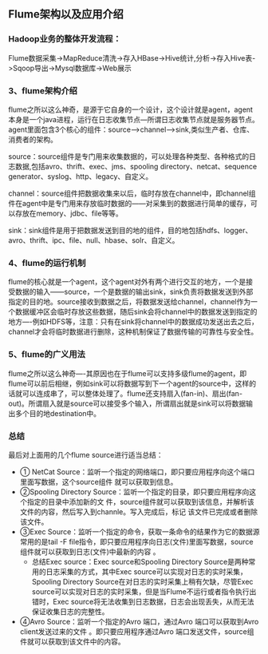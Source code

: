 ## Flume架构以及应用介绍
### Hadoop业务的整体开发流程： 
Flume数据采集->MapReduce清洗->存入HBase->Hive统计,分析->存入Hive表->Sqoop导出->Mysql数据库->Web展示

### 3、flume架构介绍 
flume之所以这么神奇，是源于它自身的一个设计，这个设计就是agent，agent本身是一个java进程，运行在日志收集节点—所谓日志收集节点就是服务器节点。 
agent里面包含3个核心的组件：source—->channel—–>sink,类似生产者、仓库、消费者的架构。 

source：source组件是专门用来收集数据的，可以处理各种类型、各种格式的日志数据,包括avro、thrift、exec、jms、spooling directory、netcat、sequence generator、syslog、http、legacy、自定义。 

channel：source组件把数据收集来以后，临时存放在channel中，即channel组件在agent中是专门用来存放临时数据的——对采集到的数据进行简单的缓存，可以存放在memory、jdbc、file等等。 

sink：sink组件是用于把数据发送到目的地的组件，目的地包括hdfs、logger、avro、thrift、ipc、file、null、hbase、solr、自定义。 
### 4、flume的运行机制 
flume的核心就是一个agent，这个agent对外有两个进行交互的地方，一个是接受数据的输入——source，一个是数据的输出sink，sink负责将数据发送到外部指定的目的地。source接收到数据之后，将数据发送给channel，channel作为一个数据缓冲区会临时存放这些数据，随后sink会将channel中的数据发送到指定的地方—-例如HDFS等，注意：只有在sink将channel中的数据成功发送出去之后，channel才会将临时数据进行删除，这种机制保证了数据传输的可靠性与安全性。 
### 5、flume的广义用法 
flume之所以这么神奇—-其原因也在于flume可以支持多级flume的agent，即flume可以前后相继，例如sink可以将数据写到下一个agent的source中，这样的话就可以连成串了，可以整体处理了。flume还支持扇入(fan-in)、扇出(fan-out)。所谓扇入就是source可以接受多个输入，所谓扇出就是sink可以将数据输出多个目的地destination中。

### 总结
最后对上面用的几个flume source进行适当总结： 

* ① NetCat Source：监听一个指定的网络端口，即只要应用程序向这个端口里面写数据，这个source组件 
就可以获取到信息。 
* ②Spooling Directory Source：监听一个指定的目录，即只要应用程序向这个指定的目录中添加新的文 
件，source组件就可以获取到该信息，并解析该文件的内容，然后写入到channle。写入完成后，标记 
该文件已完成或者删除该文件。 
* ③Exec Source：监听一个指定的命令，获取一条命令的结果作为它的数据源 
常用的是tail -F file指令，即只要应用程序向日志(文件)里面写数据，source组件就可以获取到日志(文件)中最新的内容 。
	* 总结Exec source：Exec source和Spooling Directory Source是两种常用的日志采集的方式，其中Exec source可以实现对日志的实时采集，Spooling Directory Source在对日志的实时采集上稍有欠缺，尽管Exec source可以实现对日志的实时采集，但是当Flume不运行或者指令执行出错时，Exec source将无法收集到日志数据，日志会出现丢失，从而无法保证收集日志的完整性。 
* ④Avro Source：监听一个指定的Avro 端口，通过Avro 端口可以获取到Avro client发送过来的文件 。即只要应用程序通过Avro 端口发送文件，source组件就可以获取到该文件中的内容。